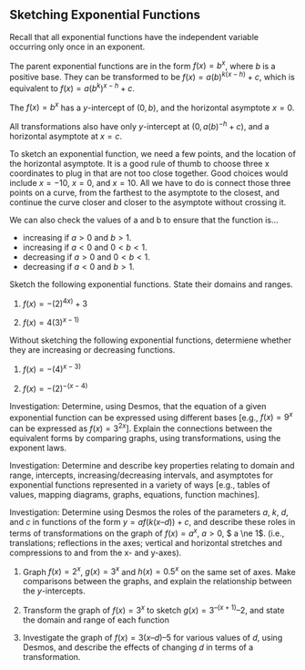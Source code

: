 Sketching Exponential Functions
-------

Recall that all exponential functions have the independent variable occurring only once in an exponent. 

The parent exponential functions are in the form $f(x) = b^x$, where $b$ is a positive base. They can be transformed to be $f(x) = a(b)^{k(x - h)} + c$, which is equivalent to $f(x) = a(b^k)^{x - h} + c$.

The $f(x) = b^x$ has a $y$-intercept of $(0, b)$, and the horizontal asymptote $x = 0$.

All transformations also have only $y$-intercept at $(0, a(b)^{-h} + c)$, and a horizontal asymptote at $x = c$.

To sketch an exponential function, we need a few points, and the location of the horizontal asymptote. It is a good rule of thumb to choose three x coordinates to plug in that are not too close together. Good choices would include $x = -10$, $x = 0$, and $x = 10$. All we have to do is connect those three points on a curve, from the farthest to the asymptote to the closest, and continue the curve closer and closer to the asymptote without crossing it.

We can also check the values of a and b to ensure that the function is...
* increasing if $a > 0$ and $b > 1$.
* increasing if $a < 0$ and $0 < b < 1$.
* decreasing if $a > 0$ and $0 < b < 1$.
* decreasing if $a < 0$ and $b > 1$.


Sketch the following exponential functions. State their domains and ranges.

1. $f(x) = -(2)^{4x)} + 3$

2. $f(x) = 4(3)^{x - 1)}$


Without sketching the following exponential functions, determiene whether they are increasing or decreasing functions.

1. $f(x) = -(4)^{x - 3)}$

2. $f(x) = -(2)^{-(x - 4)}$


Investigation: Determine, using Desmos, that the equation of a given exponential function can be expressed using different bases [e.g., $f(x) = 9^x$ can be expressed as $f(x) = 3^{2x}$]. Explain the connections between the equivalent forms by comparing graphs, using transformations, using the exponent laws.

Investigation: Determine and describe key properties relating to domain and range, intercepts, increasing/decreasing intervals, and asymptotes for exponential functions represented in a variety of ways [e.g., tables of values, mapping diagrams, graphs, equations, function machines].

Investigation:  Determine using Desmos the roles of the parameters $a$, $k$, $d$, and $c$ in functions of the form $y = af (k(x – d)) + c$, and describe these roles in terms of transformations on the graph of $f(x) = a^x$, $a > 0$, $ a \ne 1$. (i.e., translations; reflections in the axes; vertical and horizontal stretches and compressions to and from the x- and y-axes).


1. Graph $f(x) = 2^x$, $g(x) = 3^x$ and $h(x) = 0.5^x$ on the same set of axes. Make comparisons between the graphs, and explain the relationship between the $y$-intercepts. 

2. Transform the graph of $f(x) = 3^x$ to sketch $g(x) = 3^{–(x + 1)} – 2$, and state the domain and range of each function

3. Investigate the graph of $f(x) = 3(x – d) – 5$ for various values of $d$, using Desmos, and describe the effects of changing $d$ in terms of a transformation.